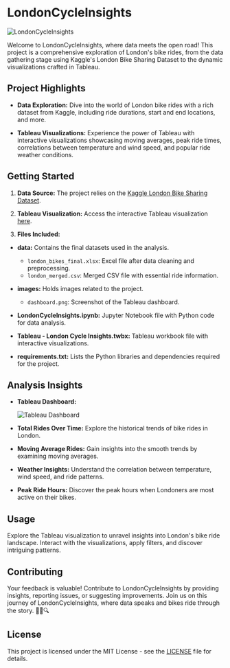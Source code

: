 # LondonCycleInsights

![LondonCycleInsights](https://img.shields.io/badge/LondonCycleInsights-Comprehensive%20Data%20Analysis-blue)

Welcome to LondonCycleInsights, where data meets the open road! This project is a comprehensive exploration of London's bike rides, from the data gathering stage using Kaggle's London Bike Sharing Dataset to the dynamic visualizations crafted in Tableau.

## Project Highlights

- **Data Exploration:** Dive into the world of London bike rides with a rich dataset from Kaggle, including ride durations, start and end locations, and more.

- **Tableau Visualizations:** Experience the power of Tableau with interactive visualizations showcasing moving averages, peak ride times, correlations between temperature and wind speed, and popular ride weather conditions.

## Getting Started

1. **Data Source:** The project relies on the [Kaggle London Bike Sharing Dataset](https://www.kaggle.com/datasets/hmavrodiev/london-bike-sharing-dataset).

2. **Tableau Visualization:** Access the interactive Tableau visualization [here](https://public.tableau.com/app/profile/mohamed.eddahby/vizzes).

3. **Files Included:**

- **data:** Contains the final datasets used in the analysis.

  - `london_bikes_final.xlsx`: Excel file after data cleaning and preprocessing.
  - `london_merged.csv`: Merged CSV file with essential ride information.

- **images:** Holds images related to the project.

  - `dashboard.png`: Screenshot of the Tableau dashboard.

- **LondonCycleInsights.ipynb:** Jupyter Notebook file with Python code for data analysis.

- **Tableau - London Cycle Insights.twbx:** Tableau workbook file with interactive visualizations.

- **requirements.txt:** Lists the Python libraries and dependencies required for the project.

## Analysis Insights

- **Tableau Dashboard:**

  ![Tableau Dashboard](https://github.com/MrMDrX/LondonCycleInsights/blob/main/images/dashboard.png)

- **Total Rides Over Time:** Explore the historical trends of bike rides in London.

- **Moving Average Rides:** Gain insights into the smooth trends by examining moving averages.

- **Weather Insights:** Understand the correlation between temperature, wind speed, and ride patterns.

- **Peak Ride Hours:** Discover the peak hours when Londoners are most active on their bikes.

## Usage

Explore the Tableau visualization to unravel insights into London's bike ride landscape. Interact with the visualizations, apply filters, and discover intriguing patterns.

## Contributing

Your feedback is valuable! Contribute to LondonCycleInsights by providing insights, reporting issues, or suggesting improvements. Join us on this journey of LondonCycleInsights, where data speaks and bikes ride through the story. 🚴‍♂️🔍

## License

This project is licensed under the MIT License - see the [LICENSE](LICENSE) file for details.
